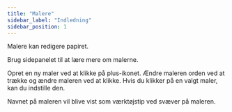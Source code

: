 ```yaml
---
title: "Malere"
sidebar_label: "Indledning"
sidebar_position: 1
---
```


Malere kan redigere papiret.

Brug sidepanelet til at lære mere om malerne.

Opret en ny maler ved at klikke på plus-ikonet. Ændre maleren orden ved at trække og ændre maleren ved at klikke. Hvis du klikker på en valgt maler, kan du indstille den.

Navnet på maleren vil blive vist som værktøjstip ved svæver på maleren.
